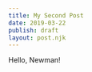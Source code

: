 ```yaml
---
title: My Second Post
date: 2019-03-22
publish: draft
layout: post.njk
---
```


Hello, Newman!
<!-- more -->